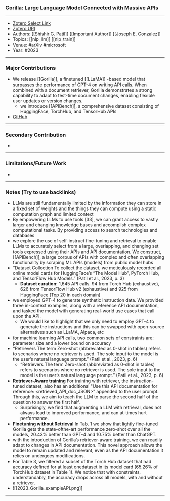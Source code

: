 ### Gorilla: Large Language Model Connected with Massive APIs
---
- [Zotero Select Link](zotero://select/groups/2480461/items/8DNTNKTS)
- [Zotero URI](https://www.zotero.org/groups/2480461/items/8DNTNKTS)
- Authors: [[Shishir G. Patil]] [[Important Author]] [[Joseph E. Gonzalez]] 
- Topics: [[nlp_llm]] [[nlp_train]]
- Venue: #arXiv #microsoft 
- Year: #2023

---
### Major Contributions
- We release [[Gorilla]], a finetuned [[LLaMA]] -based model that surpasses the performance of GPT-4 on writing API calls. When combined with a document retriever, Gorilla demonstrates a strong capability to adapt to test-time document changes, enabling flexible user updates or version changes.
	- we introduce [[APIBench]], a comprehensive dataset consisting of HuggingFace, TorchHub, and TensorHub APIs
- [GitHub](https://gorilla.cs.berkeley.edu)
---
### Secondary Contribution
- 
---
### Limitations/Future Work
- 
---
### Notes (Try to use backlinks)
- LLMs are still fundamentally limited by the information they can store in a fixed set of weights and the things they can compute using a static computation graph and limited context
- By empowering LLMs to use tools [33], we can grant access to vastly larger and changing knowledge bases and accomplish complex computational tasks. By providing access to search technologies and databases
- we explore the use of self-instruct fine-tuning and retrieval to enable LLMs to accurately select from a large, overlapping, and changing set tools expressed using their APIs and API documentation. We construct, [[APIBench]], a large corpus of APIs with complex and often overlapping functionality by scraping ML APIs (models) from public model hubs
- “Dataset Collection To collect the dataset, we meticulously recorded all online model cards for HuggingFace’s “The Model Hub”, PyTorch Hub, and TensorFlow Hub Models.” (Patil et al., 2023, p. 3)
	- **Dataset curation:** 1,645 API calls. 94 from Torch Hub (exhaustive), 626 from TensorFlow Hub v2 (exhaustive) and 925 from HuggingFace (Top 20 in each domain)
- we employed GPT-4 to generate synthetic instruction data. We provided three in-context examples, along with a reference API documentation, and tasked the model with generating real-world use cases that call upon the API.
	- We would like to highlight that we only need to employ GPT-4 to generate the instructions and this can be swapped with open-source alternatives such as LLaMA, Alpaca, etc
- for machine learning API calls, two common sets of constraints are: parameter size and a lower bound on accuracy
- “Retrievers The term Zero-shot (abbreviated as 0-shot in tables) refers to scenarios where no retriever is used. The sole input to the model is the user’s natural language prompt.” (Patil et al., 2023, p. 6)
	- “Retrievers The term Zero-shot (abbreviated as 0-shot in tables) refers to scenarios where no retriever is used. The sole input to the model is the user’s natural language prompt.” (Patil et al., 2023, p. 6)
- **Retriever-Aware training** For training with retriever, the instruction-tuned dataset, also has an additional "Use this API documentation for reference: <retrieved_API_doc_JSON>" appended to the user prompt. Through this, we aim to teach the LLM to parse the second half of the question to answer the first half.
	- Surprisingly, we find that augmenting a LLM with retrieval, does not always lead to improved performance, and can at-times hurt performance.
- **Finetuning without Retrieval** In Tab. 1 we show that lightly fine-tuned Gorilla gets the state-ofthe-art performance zero-shot over all the models, 20.43% better than GPT-4 and 10.75% better than ChatGPT.
- with the introduction of Gorilla’s retriever-aware training, we can readily adapt to changes in API documentation. This novel approach allows the model to remain updated and relevant, even as the API documentation it relies on undergoes modifications.
- For Table 3, we filtered a subset of the Torch Hub dataset that had accuracy defined for at least onedataset in its model card (65.26% of TorchHub dataset in Table 1). We notice that with constraints, understandably, the accuracy drops across all models, with and without a retriever.
- ![[2023_Gorilla_exampleAPI.png]]
---
